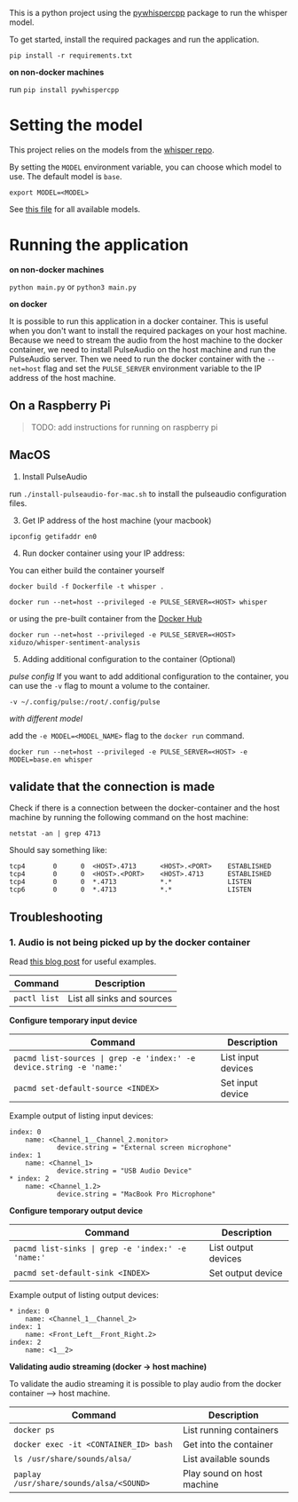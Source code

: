 This is a python project using the [pywhispercpp](https://github.com/abdeladim-s/pywhispercpp.git) package to run the whisper model.

To get started, install the required packages and run the application.

`pip install -r requirements.txt`

**on non-docker machines**

run `pip install pywhispercpp`

# Setting the model

This project relies on the models from the [whisper repo](https://github.com/ggerganov/whisper.cpp).

By setting the `MODEL` environment variable, you can choose which model to use. The default model is `base`.

`export MODEL=<MODEL>`

See [this file](https://github.com/ggerganov/whisper.cpp/blob/master/models/download-ggml-model.sh#L28) for all available models.

# Running the application

**on non-docker machines**

`python main.py` or `python3 main.py`

**on docker**

It is possible to run this application in a docker container. This is useful when you don't want to install the required packages on your host machine. Because we need to stream the audio from the host machine to the docker container, we need to install PulseAudio on the host machine and run the PulseAudio server. Then we need to run the docker container with the `--net=host` flag and set the `PULSE_SERVER` environment variable to the IP address of the host machine.

## On a Raspberry Pi

> TODO: add instructions for running on raspberry pi

## MacOS

1. Install PulseAudio

run `./install-pulseaudio-for-mac.sh` to install the pulseaudio configuration files.

3. Get IP address of the host machine (your macbook)

`ipconfig getifaddr en0`

4. Run docker container using your IP address:

You can either build the container yourself

`docker build -f Dockerfile -t whisper .`

`docker run --net=host --privileged -e PULSE_SERVER=<HOST> whisper`

or using the pre-built container from the [Docker Hub](https://hub.docker.com/repository/docker/xiduzo/whisper-sentiment-analysis/general)

`docker run --net=host --privileged -e PULSE_SERVER=<HOST> xiduzo/whisper-sentiment-analysis`

5. Adding additional configuration to the container (Optional)

_pulse config_
If you want to add additional configuration to the container, you can use the `-v` flag to mount a volume to the container.

`-v ~/.config/pulse:/root/.config/pulse`

_with different model_

add the `-e MODEL=<MODEL_NAME>` flag to the `docker run` command.

`docker run --net=host --privileged -e PULSE_SERVER=<HOST> -e MODEL=base.en whisper`

## validate that the connection is made

Check if there is a connection between the docker-container and the host machine by running the following command on the host machine:

`netstat -an | grep 4713`

Should say something like:

```
tcp4       0      0  <HOST>.4713      <HOST>.<PORT>    ESTABLISHED
tcp4       0      0  <HOST>.<PORT>    <HOST>.4713      ESTABLISHED
tcp4       0      0  *.4713           *.*              LISTEN
tcp6       0      0  *.4713           *.*              LISTEN
```

## Troubleshooting

### 1. Audio is not being picked up by the docker container

Read [this blog post](https://wiki.archlinux.org/title/PulseAudio/Examples) for useful examples.

| Command      | Description                |
| ------------ | -------------------------- |
| `pactl list` | List all sinks and sources |

**Configure temporary input device**

| Command                                                              | Description        |
| -------------------------------------------------------------------- | ------------------ |
| `pacmd list-sources \| grep -e 'index:' -e device.string -e 'name:'` | List input devices |
| `pacmd set-default-source <INDEX>`                                   | Set input device   |

Example output of listing input devices:

```
index: 0
    name: <Channel_1__Channel_2.monitor>
            device.string = "External screen microphone"
index: 1
    name: <Channel_1>
            device.string = "USB Audio Device"
* index: 2
    name: <Channel_1.2>
            device.string = "MacBook Pro Microphone"
```

**Configure temporary output device**

| Command                                           | Description         |
| ------------------------------------------------- | ------------------- |
| `pacmd list-sinks \| grep -e 'index:' -e 'name:'` | List output devices |
| `pacmd set-default-sink <INDEX>`                  | Set output device   |

Example output of listing output devices:

```
* index: 0
	name: <Channel_1__Channel_2>
index: 1
	name: <Front_Left__Front_Right.2>
index: 2
	name: <1__2>
```

**Validating audio streaming (docker -> host machine)**

To validate the audio streaming it is possible to play audio from the docker container --> host machine.

| Command                                 | Description                |
| --------------------------------------- | -------------------------- |
| `docker ps`                             | List running containers    |
| `docker exec -it <CONTAINER_ID> bash`   | Get into the container     |
| `ls /usr/share/sounds/alsa/`            | List available sounds      |
| `paplay /usr/share/sounds/alsa/<SOUND>` | Play sound on host machine |
